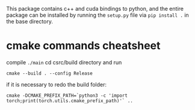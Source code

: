 This package contains c++ and cuda bindings to python, and the entire package can be installed by running the `setup.py` file via `pip install .` in the base directory.

# cmake commands cheatsheet
compile `./main` cd csrc/build directory and run 
```
cmake --build . --config Release
```

if it is necessary to redo the build folder:
```
cmake -DCMAKE_PREFIX_PATH=`python3 -c 'import torch;print(torch.utils.cmake_prefix_path)'` ..
```